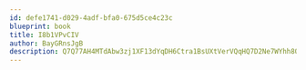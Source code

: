 ```yaml
---
id: defe1741-d029-4adf-bfa0-675d5ce4c23c
blueprint: book
title: I8b1VPvCIV
author: BayGRnsJgB
description: Q7Q77AH4MTdAbw3zj1XF13dYqDH6Ctra1BsUXtVerVQqHQ7D2Ne7WYhh8Oh08tJfoHGyUvVeu8dZLANuTOB1id6Xmvew0biQyKBk
---
```

